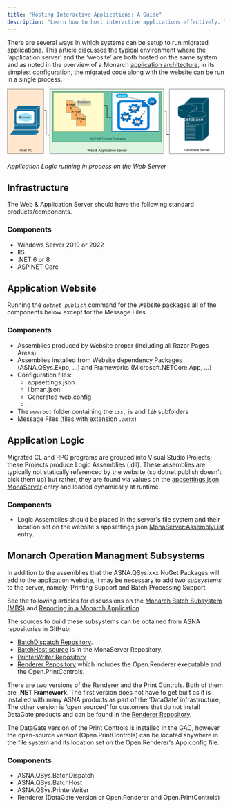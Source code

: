 ```yaml
---
title: "Hosting Interactive Applications: A Guide"
description: "Learn how to host interactive applications effectively. This guide covers essential tips for seamless user engagement and performance."
---
```


There are several ways in which systems can be setup to run migrated applications.  This article discusses the typical environment where the ‘application server’ and the ‘website’ are both hosted on the same system and as noted in the overview of a Monarch [application architecture](/concepts/architecture/application-architecture.html#interactive-job-architecture), in its simplest configuration, the migrated code along with the website can be run in a single process. 

![Interactive Job in process MAS](/concepts/architecture/images/mas-in-process.svg)

_Application Logic running in process on the Web Server_

 
## Infrastructure
The Web & Application Server should have the following standard products/components.

### Components
 - Windows Server 2019 or 2022
 - IIS
 - .NET 6 or 8
 - ASP.NET Core

## Application Website
Running the *`dotnet publish`* command for the website packages all of the components below except for the Message Files.

### Components
 - Assemblies produced by Website proper (including all Razor Pages Areas)
 - Assemblies installed from Website dependency Packages (ASNA.QSys.Expo, …) and Frameworks (Microsoft.NETCore.App, …)
 - Configuration files:
   + appsettings.json
   + libman.json
   + Generated web.config
   + …
 - The *`wwwroot`* folder containing the *`css`*, *`js`* and *`lib`* subfolders
 - Message Files (files with extension *`.amfx`*)

## Application Logic
Migrated CL and RPG programs are grouped into Visual Studio Projects; these Projects produce Logic Assemblies (.dll).  These assemblies are typically not statically referenced by the website (so dotnet publish doesn’t pick them up) but rather, they are found via values on the [appsettings.json MonaServer](/manuals/configuration/configure-expo-website.html#monaserver) entry and loaded dynamically at runtime.

### Components
 - Logic Assemblies should be placed in the server's file system and their  location set on the website's appsettings.json [MonaServer:AssemblyList](/manuals/programming/programs-and-procedures/call-program.html#assembly-list) entry.

## Monarch Operation Managment Subsystems
In addition to the assemblies that the ASNA.QSys.xxx NuGet Packages will add to the application website, it may be necessary to add two *subsystems* to the server, namely: Printing Support and Batch Processing Support.

See the following articles for discussions on the [Monarch Batch Subsystem (MBS)](/manuals/programming/jobs/batch-jobs.html#monarch-batch-subsystem-mbs) and [Reporting in a Monarch Application](/concepts/printing/printing-introduction.html)

The sources to build these subsystems can be obtained from ASNA repositories in GitHub:
 - [BatchDispatch Repository](https://github.com/asnaqsys/ASNA.QSys.BatchDispatch).
 - [BatchHost source](https://github.com/asnaqsys/ASNA.QSys.MonaServer/tree/main/src/ASNA.QSys.BatchHost) is in the MonaServer Repository.
 - [PrinterWriter Repository](https://github.com/asnaqsys/ASNA.QSys.PrinterWriter)
 - [Renderer Repository](https://github.com/asnaqsys/PrintRendering) which includes the Open.Renderer executable and the Open.PrintControls.

There are two versions of the Renderer and the Print Controls. Both of them are **.NET Framework**.  The first version does not have to get built as it is installed with many ASNA products as part of the ‘DataGate’ infrastructure; The other version is ‘open sourced’ for customers that do not install DataGate products and can be found in the [Renderer Repository](https://github.com/asnaqsys/PrintRendering).

The DataGate version of the Print Controls is installed in the GAC, however the open-source version (Open.PrintControls) can be located anywhere in the file system and its location set on the Open.Renderer's App.config file.

### Components
 - ASNA.QSys.BatchDispatch
 - ASNA.QSys.BatchHost
 - ASNA.QSys.PrinterWriter
 - Renderer (DataGate version or Open.Renderer and Open.PrintControls)

